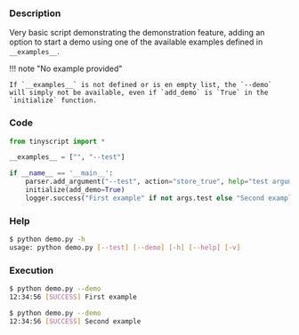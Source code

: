 ### Description

Very basic script demonstrating the demonstration feature, adding an option to start a demo using one of the available examples defined in `__examples__`.

!!! note "No example provided"

    If `__examples__` is not defined or is en empty list, the `--demo` will simply not be available, even if `add_demo` is `True` in the `initialize` function.

### Code

```python hl_lines="3 7"
from tinyscript import *

__examples__ = ["", "--test"]

if __name__ == '__main__':
    parser.add_argument("--test", action="store_true", help="test argument")
    initialize(add_demo=True)
    logger.success("First example" if not args.test else "Second example")
```

### Help

```sh
$ python demo.py -h
usage: python demo.py [--test] [--demo] [-h] [--help] [-v]

```

### Execution

```sh hl_lines="1"
$ python demo.py --demo
12:34:56 [SUCCESS] First example
```

```sh hl_lines="1"
$ python demo.py --demo
12:34:56 [SUCCESS] Second example
```
